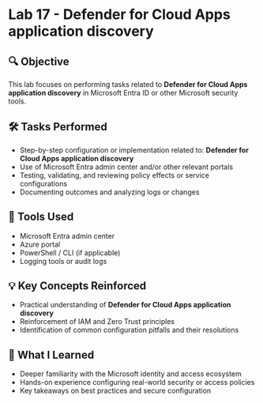 # Lab 17 - Defender for Cloud Apps application discovery

## 🔍 Objective
This lab focuses on performing tasks related to **Defender for Cloud Apps application discovery** in Microsoft Entra ID or other Microsoft security tools.

## 🛠️ Tasks Performed
- Step-by-step configuration or implementation related to: **Defender for Cloud Apps application discovery**
- Use of Microsoft Entra admin center and/or other relevant portals
- Testing, validating, and reviewing policy effects or service configurations
- Documenting outcomes and analyzing logs or changes

## 🧪 Tools Used
- Microsoft Entra admin center
- Azure portal
- PowerShell / CLI (if applicable)
- Logging tools or audit logs

## 💡 Key Concepts Reinforced
- Practical understanding of **Defender for Cloud Apps application discovery**
- Reinforcement of IAM and Zero Trust principles
- Identification of common configuration pitfalls and their resolutions

## 🧠 What I Learned
- Deeper familiarity with the Microsoft identity and access ecosystem
- Hands-on experience configuring real-world security or access policies
- Key takeaways on best practices and secure configuration

